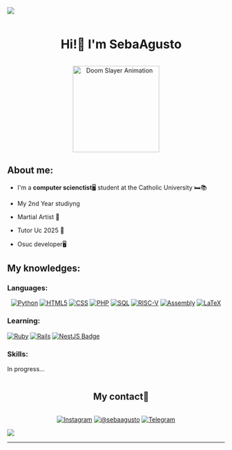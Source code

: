 


<!--horizontal divider(gradiant)-->
<img src="https://user-images.githubusercontent.com/73097560/115834477-dbab4500-a447-11eb-908a-139a6edaec5c.gif">

<!--h1 without bottom border-->
<div id="user-content-toc">
  <ul align="center">
    <summary><h1 style="display: inline-block">Hi!👋 I'm SebaAgusto</h1></summary>
  </ul>
</div>


<!--- Imagen -->
<div align="center">
  <img src="https://media.tenor.com/K1uImj3uSYoAAAAi/doom-slayer-dance.gif.gif" width="200" alt="Doom Slayer Animation">
</div>


<!--Sobre mi-->
<h2> About me: </h2>

- I'm a **computer scienctist**🖥️ student at the Catholic University 🛏️📚

- My 2nd Year studiyng

- Martial Artist 🥋

- Tutor Uc 2025 👾

- Osuc developer🖥️


<!--Intro end-->

<!--Mostrar los conocimientos de mis lenguajes de programacion-->
<h2> My knowledges: </h2>

<h3> Languages: </h3>

<div align="center">

  <a href="https://www.python.org/" target="_blank"><img alt="Python" src="https://img.shields.io/badge/PYTHON-steelblue?style=for-the-badge&logo=Python&logoColor=yellow"></a>
  <a href="https://developer.mozilla.org/en-US/docs/Web/HTML" target="_blank"><img alt="HTML5" src="https://img.shields.io/badge/HTML5-orange?style=for-the-badge&logo=html5&logoColor=white"></a>
  <a href="https://developer.mozilla.org/en-US/docs/Web/CSS" target="_blank"><img alt="CSS" src="https://img.shields.io/badge/CSS-blue?style=for-the-badge&logo=css3&logoColor=white"></a>
  <a href="https://www.php.net/" target="_blank"><img alt="PHP" src="https://img.shields.io/badge/PHP-777BB4?style=for-the-badge&logo=php&logoColor=white"></a>
  <a href="https://www.postgresql.org/docs/current/app-psql.html" target="_blank"><img alt="SQL" src="https://img.shields.io/badge/SQL-white?style=for-the-badge&logo=postgresql&logoColor=orange"></a>
  <a href="https://riscv.org/" target="_blank"><img alt="RISC-V" src="https://img.shields.io/badge/risc--V-0D3B66?style=for-the-badge&logo=riscv&logoColor=white"></a>
  <a href="https://www.ibm.com/docs/en/aix/7.2.0?topic=aix-assembler-language-reference" target="_blank"><img alt="Assembly" src="https://img.shields.io/badge/assembly-steelblue?style=for-the-badge&logo=assemblyscript&logoColor=white"></a>
  <a href="https://www.latex-project.org/help/documentation/" target="_blank"><img alt="LaTeX" src="https://img.shields.io/badge/latex-green?style=for-the-badge&logo=latex&logoColor=white"></a>

</div>


<h3> Learning: </h3>

<div align = "left">

  <a href="https://www.ruby-lang.org/en/documentation/" target="_blank"><img alt="Ruby" src="https://img.shields.io/badge/ruby-FF0000?style=for-the-badge&logo=ruby&logoColor=white"></a>
  <a href="https://rubyonrails.org/docs" target="_blank">
<img alt="Rails" src="https://img.shields.io/badge/rails-E0115F?style=for-the-badge&logo=rubyonrails&logoColor=white"></a>
<a href="https://docs.nestjs.com/" target="_blank"><img src="https://img.shields.io/badge/NestJS-E0234E?style=for-the-badge&logo=nestjs&logoColor=white" alt="NestJS Badge"/>
 </a>

</div>

<h3> Skills: </h3>
In progress...

<!--h2 without bottom border-->
<div id="user-content-toc">
  <ul align="center">
    <summary><h2 style="display: inline-block">My contact🤝</h2></summary>
  </ul>
</div>

<!--Redes sociales-->

<p align="center"> 
  <!--Instagram-->
  <a href="https://www.instagram.com/seba_agusto?igsh=MXEwNjFjeHBlMjVjdA==/" target="_blank"><img alt="Instagram" src="https://img.shields.io/badge/instagram-F56096?style=for-the-badge&logo=instagram&logoColor=white"></a>
  <!--Discord-->
  <a href="https://discord.com/" target="_blank"><img alt="@sebaagusto" src="https://img.shields.io/badge/%40sebaagusto-5865F2?style=for-the-badge&logo=discord&logoColor=white"></a>
  <!--Telegram-->
  <a href="https://t.me/seba_agusto" target="_blank"><img alt="Telegram" src="https://img.shields.io/badge/telegram-26A5E4?style=for-the-badge&logo=telegram&logoColor=white">
</a>

</p>



<!--horizontal divider(gradiant)-->
<img src="https://user-images.githubusercontent.com/73097560/115834477-dbab4500-a447-11eb-908a-139a6edaec5c.gif">

----------------------------------------------------------------------

<!-- Proudly created with GPRM ( https://gprm.itsvg.in ) -->


